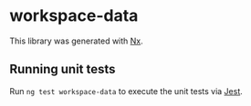 # workspace-data

This library was generated with [Nx](https://nx.dev).

## Running unit tests

Run `ng test workspace-data` to execute the unit tests via [Jest](https://jestjs.io).
